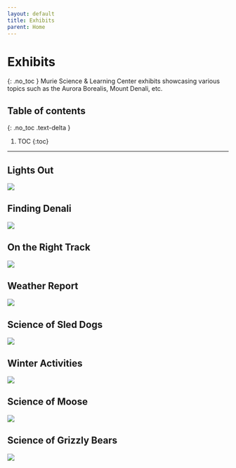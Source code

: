 ```yaml
---
layout: default
title: Exhibits
parent: Home
---
```


# Exhibits
{: .no_toc }
Murie Science & Learning Center exhibits showcasing various topics such as the Aurora Borealis, Mount Denali, etc.

## Table of contents
{: .no_toc .text-delta }

1. TOC
{:toc}

---

## Lights Out

<img src="{{site.baseurl}}/img/exhibit_Page_1 (Medium).png"/>

## Finding Denali

<img src="{{site.baseurl}}/img/exhibit_Page_2 (Medium).png"/>

## On the Right Track

<img src="{{site.baseurl}}/img/exhibit_Page_3 (Medium).png"/>

## Weather Report

<img src="{{site.baseurl}}/img/exhibit_Page_4 (Medium).png"/>

## Science of Sled Dogs

<img src="{{site.baseurl}}/img/exhibit_Page_5 (Medium).png"/>

## Winter Activities

<img src="{{site.baseurl}}/img/exhibit_Page_6 (Medium).png"/>

## Science of Moose

<img src="{{site.baseurl}}/img/exhibit_Page_7 (Medium).png"/>

## Science of Grizzly Bears

<img src="{{site.baseurl}}/img/exhibit_Page_8 (Medium).png"/>
